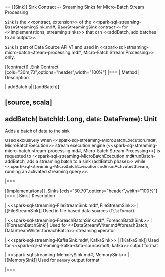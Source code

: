 == [[Sink]] Sink Contract -- Streaming Sinks for Micro-Batch Stream Processing

`Sink` is the <<contract, extension>> of the <<spark-sql-streaming-BaseStreamingSink.md#, BaseStreamingSink contract>> for <<implementations, streaming sinks>> that can <<addBatch, add batches to an output>>.

`Sink` is part of Data Source API V1 and used in <<spark-sql-streaming-micro-batch-stream-processing.md#, Micro-Batch Stream Processing>> only.

[[contract]]
.Sink Contract
[cols="30m,70",options="header",width="100%"]
|===
| Method
| Description

| addBatch
a| [[addBatch]]

[source, scala]
----
addBatch(
  batchId: Long,
  data: DataFrame): Unit
----

Adds a batch of data to the sink

Used exclusively when <<spark-sql-streaming-MicroBatchExecution.md#, MicroBatchExecution>> stream execution engine (<<spark-sql-streaming-micro-batch-stream-processing.md#, Micro-Batch Stream Processing>>) is requested to <<spark-sql-streaming-MicroBatchExecution.md#runBatch-addBatch, add a streaming batch to a sink (addBatch phase)>> while <<spark-sql-streaming-MicroBatchExecution.md#runActivatedStream, running an activated streaming query>>.

|===

[[implementations]]
.Sinks
[cols="30,70",options="header",width="100%"]
|===
| Sink
| Description

| <<spark-sql-streaming-FileStreamSink.md#, FileStreamSink>>
| [[FileStreamSink]] Used in file-based data sources (`FileFormat`)

| <<spark-sql-streaming-ForeachBatchSink.md#, ForeachBatchSink>>
| [[ForeachBatchSink]] Used for <<DataStreamWriter.md#foreachBatch, DataStreamWriter.foreachBatch>> streaming operator

| <<spark-sql-streaming-KafkaSink.md#, KafkaSink>>
| [[KafkaSink]] Used for <<spark-sql-streaming-kafka-data-source.md#, kafka>> output format

| <<spark-sql-streaming-MemorySink.md#, MemorySink>>
| [[MemorySink]] Used for `memory` output format

|===
